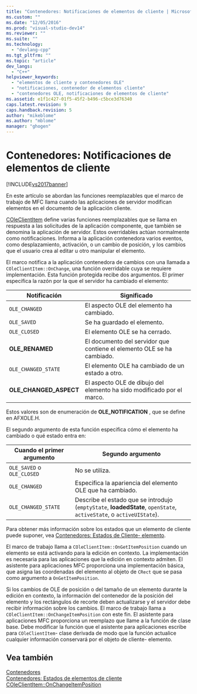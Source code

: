 ```yaml
---
title: "Contenedores: Notificaciones de elementos de cliente | Microsoft Docs"
ms.custom: ""
ms.date: "12/05/2016"
ms.prod: "visual-studio-dev14"
ms.reviewer: ""
ms.suite: ""
ms.technology: 
  - "devlang-cpp"
ms.tgt_pltfrm: ""
ms.topic: "article"
dev_langs: 
  - "C++"
helpviewer_keywords: 
  - "elementos de cliente y contenedores OLE"
  - "notificaciones, contenedor de elementos cliente"
  - "contenedores OLE, notificaciones de elementos de cliente"
ms.assetid: e1f1c427-01f5-45f2-b496-c5bce3d76340
caps.latest.revision: 9
caps.handback.revision: 5
author: "mikeblome"
ms.author: "mblome"
manager: "ghogen"
---
```

# Contenedores: Notificaciones de elementos de cliente
[!INCLUDE[vs2017banner](../assembler/inline/includes/vs2017banner.md)]

En este artículo se abordan las funciones reemplazables que el marco de trabajo de MFC llama cuando las aplicaciones de servidor modifican elementos en el documento de la aplicación cliente.  
  
 [COleClientItem](../mfc/reference/coleclientitem-class.md) define varias funciones reemplazables que se llama en respuesta a las solicitudes de la aplicación componente, que también se denomina la aplicación de servidor.  Estos overridables actúan normalmente como notificaciones.  Informa a la aplicación contenedora varios eventos, como desplazamiento, activación, o un cambio de posición, y los cambios que el usuario crea al editar u otro manipular el elemento.  
  
 El marco notifica a la aplicación contenedora de cambios con una llamada a `COleClientItem::OnChange`, una función overridable cuya se requiere implementación.  Esta función protegida recibe dos argumentos.  El primer especifica la razón por la que el servidor ha cambiado el elemento:  
  
|Notificación|Significado|  
|------------------|-----------------|  
|`OLE_CHANGED`|El aspecto OLE del elemento ha cambiado.|  
|`OLE_SAVED`|Se ha guardado el elemento.|  
|`OLE_CLOSED`|El elemento OLE se ha cerrado.|  
|**OLE\_RENAMED**|El documento del servidor que contiene el elemento OLE se ha cambiado.|  
|`OLE_CHANGED_STATE`|El elemento OLE ha cambiado de un estado a otro.|  
|**OLE\_CHANGED\_ASPECT**|El aspecto OLE de dibujo del elemento ha sido modificado por el marco.|  
  
 Estos valores son de enumeración de **OLE\_NOTIFICATION** , que se define en AFXOLE.H.  
  
 El segundo argumento de esta función especifica cómo el elemento ha cambiado o qué estado entra en:  
  
|Cuando el primer argumento|Segundo argumento|  
|--------------------------------|-----------------------|  
|`OLE_SAVED` o `OLE_CLOSED`|No se utiliza.|  
|`OLE_CHANGED`|Especifica la apariencia del elemento OLE que ha cambiado.|  
|`OLE_CHANGED_STATE`|Describe el estado que se introdujo \(`emptyState`, **loadedState**, `openState`, `activeState`, o `activeUIState`\).|  
  
 Para obtener más información sobre los estados que un elemento de cliente puede suponer, vea [Contenedores: Estados de Cliente\- elemento](../mfc/containers-client-item-states.md).  
  
 El marco de trabajo llama a `COleClientItem::OnGetItemPosition` cuando un elemento se está activando para la edición en contexto.  La implementación es necesaria para las aplicaciones que la edición en contexto admiten.  El asistente para aplicaciones MFC proporciona una implementación básica, que asigna las coordenadas del elemento al objeto de `CRect` que se pasa como argumento a `OnGetItemPosition`.  
  
 Si los cambios de OLE de posición o del tamaño de un elemento durante la edición en contexto, la información del contenedor de la posición del elemento y los rectángulos de recorte deben actualizarse y el servidor debe recibir información sobre los cambios.  El marco de trabajo llama a `COleClientItem::OnChangeItemPosition` con este fin.  El asistente para aplicaciones MFC proporciona un reemplazo que llame a la función de clase base.  Debe modificar la función que el asistente para aplicaciones escribe para `COleClientItem`\- clase derivada de modo que la función actualice cualquier información conservará por el objeto de cliente\- elemento.  
  
## Vea también  
 [Contenedores](../mfc/containers.md)   
 [Contenedores: Estados de elementos de cliente](../mfc/containers-client-item-states.md)   
 [COleClientItem::OnChangeItemPosition](../Topic/COleClientItem::OnChangeItemPosition.md)
